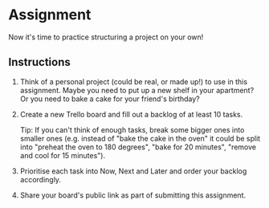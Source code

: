 # Assignment

Now it's time to practice structuring a project on your own!

## Instructions

1. Think of a personal project (could be real, or made up!) to use in this assignment. Maybe you need to put up a new shelf in your apartment? Or you need to bake a cake for your friend's birthday?

2. Create a new Trello board and fill out a backlog of at least 10 tasks.

   Tip: If you can't think of enough tasks, break some bigger ones into smaller ones (e.g. instead of "bake the cake in the oven" it could be split into "preheat the oven to 180 degrees", "bake for 20 minutes", "remove and cool for 15 minutes").

3. Prioritise each task into Now, Next and Later and order your backlog accordingly.

4. Share your board's public link as part of submitting this assignment.

